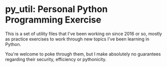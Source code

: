 # py_util: Personal Python Programming Exercise
This is a set of utility files that I've been working on since 2016 or so, mostly as practice exercises to work through new topics I've been learning in Python.

You're welcome to poke through them, but I make absolutely no guarantees regarding their security, efficiency or pythonicity.
